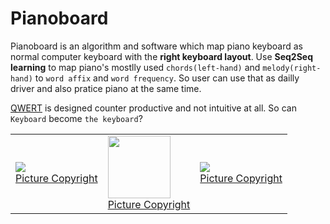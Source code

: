 # Pianoboard
Pianoboard is an algorithm and software which map piano keyboard as normal computer keyboard with the **right keyboard layout**. Use **Seq2Seq learning** to map piano's mostlly used `chords(left-hand)` and `melody(right-hand)` to `word affix` and `word frequency`. So user can use that as dailly driver and also pratice piano at the same time.

[QWERT](https://en.wikipedia.org/wiki/QWERTY) is designed counter productive and not intuitive at all. So can `Keyboard` become `the keyboard`?


<table>
<tr>
  <td>
    <img src="https://upload.wikimedia.org/wikipedia/commons/thumb/d/da/KB_United_States.svg/400px-KB_United_States.svg.png" /> <br />
    <a href="https://upload.wikimedia.org/wikipedia/commons/thumb/d/da/KB_United_States.svg/400px-KB_United_States.svg.png" target="_blank">Picture Copyright</a>   
  </td>
  
  <td>
    <img src="https://cdn0.iconfinder.com/data/icons/feather/96/591276-arrow-right-512.png" width="100"/><br />
    <a href="https://upload.wikimedia.org/wikipedia/commons/thumb/d/da/KB_United_States.svg/400px-KB_United_States.svg.png" target="_blank">Picture Copyright</a>   
  </td>
  
  <td>
    <img src="https://ecdn.teacherspayteachers.com/thumbitem/PianoKeyboard-Diagram-Collection-1450543-1498954915/original-1450543-3.jpg" /><br />
    <a href="https://ecdn.teacherspayteachers.com/thumbitem/PianoKeyboard-Diagram-Collection-1450543-1498954915/original-1450543-3.jpg" target="_blank">Picture Copyright</a>   
  </td>
  
</tr>

</table>
